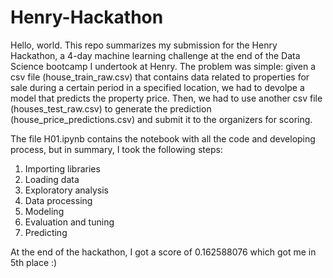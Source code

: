 # Henry-Hackathon
Hello, world. This repo summarizes my submission for the Henry Hackathon, a 4-day machine learning challenge at the end of the Data Science bootcamp I undertook at Henry. The problem was simple: given a csv file (house_train_raw.csv) that contains data related to properties for sale during a certain period in a specified location, we had to devolpe a model that predicts the property price. Then, we had to use another csv file (houses_test_raw.csv) to generate the prediction (house_price_predictions.csv) and submit it to the organizers for scoring.

The file H01.ipynb contains the notebook with all the code and developing process, but in summary, I took the following steps:

1. Importing libraries
2. Loading data
3. Exploratory analysis
4. Data processing
5. Modeling
6. Evaluation and tuning
7. Predicting

At the end of the hackathon, I got a score of 0.162588076 which got me in 5th place :)
